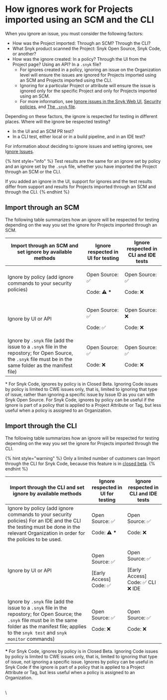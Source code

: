 # How ignores work for Projects imported using an SCM and the CLI

When you ignore an issue, you must consider the following factors:

* How was the Project imported: Through an SCM? Through the CLI?
* What Snyk product scanned the Project: Snyk Open Source, Snyk Code, or another?
* How was the ignore created: In a policy? Through the UI from the Project page? Using an API? In a  `.snyk` file?
  * For ignores created in a policy, ignoring an issue on the Organization level will ensure the issues are ignored for Projects imported using an SCM and Projects imported using the CLI.
  * Ignoring for a particular Project or attribute will ensure the issue is ignored only for the specific Project and only for Projects imported using an SCM.
  * For more information, see [Ignore issues in the Snyk Web UI](./#ignore-issues-in-the-snyk-web-ui), [Security policies](../../../enterprise-configuration/policies/security-policies/), and [The `.snyk` file](../../the-.snyk-file.md).

Depending on these factors, the ignore is respected for testing in different places. Where will the ignore be respected testing?

* In the UI and an SCM PR test?
* In a CLI test, either local or in a build pipeline, and in an IDE test?

For information about deciding to ignore issues and setting ignores, see I[gnore Issues](./).

{% hint style="info" %}
Test results are the same for an ignore set by policy and an ignore set by the `.snyk` file, whether you have imported the Project through an SCM or the CLI.

If you added an ignore in the UI, support for ignores and the test results differ from support and results for Projects imported through an SCM and through the CLI.
{% endhint %}

## Import through an SCM

The following table summarizes how an ignore will be respected for testing depending on the way you set the ignore for Projects imported through an SCM.

| **Import through an SCM and set ignore by available methods**                                                                                                | **Ignore respected in UI for testing**                  | **Ignore respected in CLI and IDE tests** |
| ------------------------------------------------------------------------------------------------------------------------------------------------------------ | ------------------------------------------------------- | ----------------------------------------- |
| Ignore by policy (add ignore commands to your security policies)                                                                                             | <p>Open Source: ✅</p><p>Code: <strong>⚠️ *</strong></p> | <p>Open Source: ✅</p><p>Code: ❌</p>       |
| Ignore by UI or API                                                                                                                                          | <p>Open Source: ✅</p><p>Code: ✅</p>                     | <p>Open Source: ❌</p><p>Code: ❌</p>       |
| Ignore by `.snyk` file (add the issue to a `.snyk` file in the repostory; for Open Source, the `.snyk` file must be in the same folder as the manifest file) | <p>Open Source: ✅</p><p>Code: ❌</p>                     | <p>Open Source: ✅</p><p>Code: ❌</p>       |

\* For Snyk Code, ignores by policy is in Closed Beta. Ignoring Code issues by policy is limited to CWE issues only, that is, limited to ignoring that type of issue, rather than ignoring a specific issue by Issue ID as you can with Snyk Open Source. For Snyk Code, ignores by policy can be useful if the ignore is part of a policy that is applied to a Project Attribute or Tag, but less useful when a policy is assigned to an Organization.

## Import through the CLI

The following table summarizes how an ignore will be respected for testing depending on the way you set the ignore for Projects imported through the CLI.

{% hint style="warning" %}
Only a limited number of customers can Import through the CLI for Snyk Code, because this feature is in [closed beta](https://docs.snyk.io/snyk-cli/scan-and-maintain-projects-using-the-cli/using-snyk-code-from-the-cli/publishing-cli-results-to-a-snyk-project-and-ignoring-cli-results#publish-cli-results-to-a-snyk-code-project).
{% endhint %}

| **Import through the CLI and set ignore by available methods**                                                                                                                                                       | **Ignore respected in UI for testing**                  | **Ignore respected in CLI and IDE tests**                        |
| -------------------------------------------------------------------------------------------------------------------------------------------------------------------------------------------------------------------- | ------------------------------------------------------- | ---------------------------------------------------------------- |
| Ignore by policy (add ignore commands to your security policies) For an IDE and the CLI the testing must be done in the relevant Organization in order for the policies to be used.                                  | <p>Open Source: ✅</p><p>Code: <strong>⚠️ *</strong></p> | <p>Open Source: ✅</p><p>Code: ❌</p>                              |
| Ignore by UI or API                                                                                                                                                                                                  | <p>Open Source: ✅</p><p>[Early Access] Code: ✅</p>      | <p>Open Source: ✅</p><p>[Early Access] Code: ✅ CLI    ❌ IDE </p> |
| Ignore by `.snyk` file (add the issue to a `.snyk` file in the repostory; for Open Source; the `.snyk` file must be in the same folder as the manifest file; applies to the `snyk test` and `snyk monitor` commands) | <p>Open Source: ✅</p><p>Code: ❌</p>                     | <p>Open Source: ✅</p><p>Code: ❌</p>                              |

**\*** For Snyk Code, ignores by policy is in Closed Beta. Ignoring Code issues by policy is limited to CWE issues only, that is, limited to ignoring that type of issue, not ignoring a specific issue. Ignores by policy can be useful in Snyk Code if the ignore is part of a policy that is applied to a Project Attribute or Tag, but less useful when a policy is assigned to an Organization.

\
\
